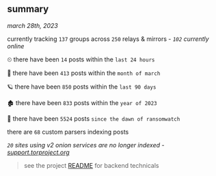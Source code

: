 
## summary
_march 28th, 2023_

currently tracking `137` groups across `250` relays & mirrors - _`102` currently online_

⏲ there have been `14` posts within the `last 24 hours`

🦈 there have been `413` posts within the `month of march`

🪐 there have been `850` posts within the `last 90 days`

🏚 there have been `833` posts within the `year of 2023`

🦕 there have been `5524` posts `since the dawn of ransomwatch`

there are `68` custom parsers indexing posts

_`20` sites using v2 onion services are no longer indexed - [support.torproject.org](https://support.torproject.org/onionservices/v2-deprecation/)_

> see the project [README](https://github.com/joshhighet/ransomwatch#ransomwatch--) for backend technicals
